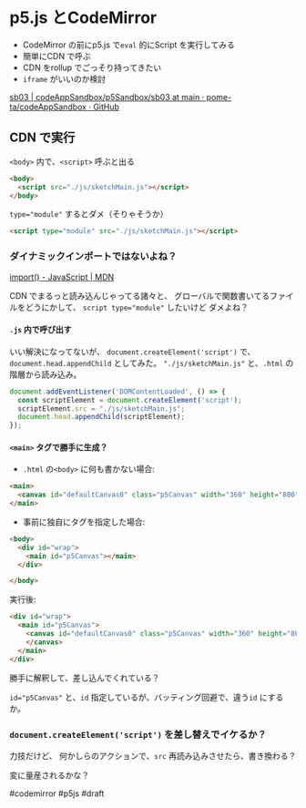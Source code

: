 # p5.js とCodeMirror

- CodeMirror の前にp5.js で`eval` 的にScript を実行してみる
- 簡単にCDN で呼ぶ
- CDN をrollup でごっそり持ってきたい
- `iframe` がいいのか検討

[sb03 | codeAppSandbox/p5Sandbox/sb03 at main · pome-ta/codeAppSandbox · GitHub](https://github.com/pome-ta/codeAppSandbox/tree/main/p5Sandbox/sb03)


## CDN で実行

`<body>` 内で、`<script>` 呼ぶと出る

```html
<body>
  <script src="./js/sketchMain.js"></script>
</body>
```

`type="module"` するとダメ（そりゃそうか）

```html
<script type="module" src="./js/sketchMain.js"></script>
```

### ダイナミックインポートではないよね？

[import() - JavaScript | MDN](https://developer.mozilla.org/ja/docs/Web/JavaScript/Reference/Operators/import)

CDN でまるっと読み込んじゃってる諸々と、
グローバルで関数書いてるファイルをどうにかして、
`script type="module"` したいけど
ダメよね？

#### `.js` 内で呼び出す

いい解決になってないが、
`document.createElement('script')` で、`document.head.appendChild` としてみた。
`"./js/sketchMain.js"` と、`.html` の階層から読み込み。

```js
document.addEventListener('DOMContentLoaded', () => {
  const scriptElement = document.createElement('script');
  scriptElement.src = "./js/sketchMain.js";
  document.head.appendChild(scriptElement);
});
```


#### `<main>` タグで勝手に生成？

- `.html` の`<body>` に何も書かない場合:

```html
<main>
  <canvas id="defaultCanvas0" class="p5Canvas" width="360" height="800" style="width: 180px; height: 400px;"></canvas>
</main>
```

- 事前に独自にタグを指定した場合:

```html
<body>
  <div id="wrap">
    <main id="p5Canvas"></main>
  </div>

</body>
```

実行後:

```html
<div id="wrap">
  <main id="p5Canvas">
    <canvas id="defaultCanvas0" class="p5Canvas" width="360" height="800" style="width: 180px; height: 400px;">
    </canvas>
  </main>
</div>
```

勝手に解釈して、差し込んでくれている？

`id="p5Canvas"` と、`id` 指定しているが、バッティング回避で、違う`id` にするか。

### `document.createElement('script')` を差し替えでイケるか？


力技だけど、
何かしらのアクションで、`src` 再読み込みさせたら、書き換わる？

変に量産されるかな？


#codemirror #p5js #draft 